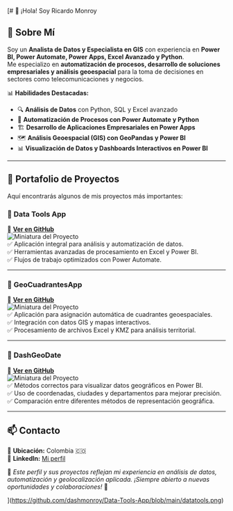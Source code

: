 [# 👋 ¡Hola! Soy Ricardo Monroy  

## 🚀 Sobre Mí  
Soy un **Analista de Datos y Especialista en GIS** con experiencia en **Power BI, Power Automate, Power Apps, Excel Avanzado y Python**.  
Me especializo en **automatización de procesos, desarrollo de soluciones empresariales y análisis geoespacial** para la toma de decisiones en sectores como telecomunicaciones y negocios.  

📊 **Habilidades Destacadas:**  
- 🔍 **Análisis de Datos** con Python, SQL y Excel avanzado  
- 🏢 **Automatización de Procesos con Power Automate y Python**  
- 🏗️ **Desarrollo de Aplicaciones Empresariales en Power Apps**  
- 🗺️ **Análisis Geoespacial (GIS) con GeoPandas y Power BI**  
- 📊 **Visualización de Datos y Dashboards Interactivos en Power BI**  

---

## 💼 Portafolio de Proyectos  
Aquí encontrarás algunos de mis proyectos más importantes:  

### 🔹 **Data Tools App**  
📌 **[Ver en GitHub](https://github.com/dashmonroy/Data-Tools-App)**  
![Miniatura del Proyecto](https://github.com/dashmonroy/Data-Tools-App/raw/main/preview.png)  
✅ Aplicación integral para análisis y automatización de datos.  
✅ Herramientas avanzadas de procesamiento en Excel y Power BI.  
✅ Flujos de trabajo optimizados con Power Automate.  

---

### 🔹 **GeoCuadrantesApp**  
📌 **[Ver en GitHub](https://github.com/dashmonroy/GeoCuadrantesApp)**  
![Miniatura del Proyecto](https://github.com/dashmonroy/GeoCuadrantesApp/raw/main/preview.png)  
✅ Aplicación para asignación automática de cuadrantes geoespaciales.  
✅ Integración con datos GIS y mapas interactivos.  
✅ Procesamiento de archivos Excel y KMZ para análisis territorial.  

---

### 🔹 **DashGeoDate**  
📌 **[Ver en GitHub](https://github.com/dashmonroy/DashGeoDate)**  
![Miniatura del Proyecto](https://github.com/dashmonroy/DashGeoDate/raw/main/preview.png)  
✅ Métodos correctos para visualizar datos geográficos en Power BI.  
✅ Uso de coordenadas, ciudades y departamentos para mejorar precisión.  
✅ Comparación entre diferentes métodos de representación geográfica.  

---

## 📫 Contacto  
📍 **Ubicación:** Colombia 🇨🇴    
💼 **LinkedIn:** [Mi perfil](https://www.linkedin.com/in/ricardo-monroy-palacios-9b030b288/)  

📌 *Este perfil y sus proyectos reflejan mi experiencia en análisis de datos, automatización y geolocalización aplicada. ¡Siempre abierto a nuevas oportunidades y colaboraciones!* 🚀

](https://github.com/dashmonroy/Data-Tools-App/blob/main/datatools.png)
